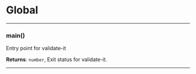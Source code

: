 # Global





* * *

### main() 

Entry point for validate-it

**Returns**: `number`, Exit status for validate-it.



* * *










